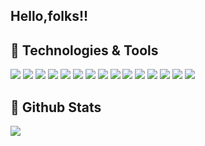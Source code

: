 <!-- ![Top Langs](https://github-readme-stats-theta-snowy-87.vercel.app/api/top-langs/?username=anuraghazra&hide_progress=true)
<!--
**CrazyWr/CrazyWr** is a ✨ _special_ ✨ repository because its `README.md` (this file) appears on your GitHub profile.

Here are some ideas to get you started:

- 🔭 I’m currently working on ...
- 🌱 I’m currently learning ...
- 👯 I’m looking to collaborate on ...
- 🤔 I’m looking for help with ...
- 💬 Ask me about ...
- 📫 How to reach me: ...
- 😄 Pronouns: ...
- ⚡ Fun fact: ...
-->

## Hello,folks!!

## 🔧 Technologies & Tools
![](https://img.shields.io/badge/OS-Linux-informational?style=flat&logo=linux&logoColor=white&color=2bbc8a)
![](https://img.shields.io/badge/Code-Golang-informational?style=flat&logo=go&logoColor=white&color=2bbc8a)
![](https://img.shields.io/badge/Code-Python-informational?style=flat&logo=python&logoColor=white&color=2bbc8a)
![](https://img.shields.io/badge/Code-JavaScript-informational?style=flat&logo=javascript&logoColor=white&color=2bbc8a)
![](https://img.shields.io/badge/Shell-Bash-informational?style=flat&logo=gnu-bash&logoColor=white&color=2bbc8a)
![](https://img.shields.io/badge/Tools-PostgreSQL-informational?style=flat&logo=postgresql&logoColor=white&color=2bbc8a)
![](https://img.shields.io/badge/Tools-MySQL-informational?style=flat&logo=mysql&logoColor=white&color=2bbc8a)
![](https://img.shields.io/badge/Tools-Redis-informational?style=flat&logo=redis&logoColor=white&color=2bbc8a)
![](https://img.shields.io/badge/Tools-ElasticSearch-informational?style=flat&logo=docker&logoColor=white&color=2bbc8a)
![](https://img.shields.io/badge/Tools-Docker-informational?style=flat&logo=docker&logoColor=white&color=2bbc8a)
![](https://img.shields.io/badge/Tools-Kubernetes-informational?style=flat&logo=kubernetes&logoColor=white&color=2bbc8a)
![](https://img.shields.io/badge/Cloud-AWS-informational?style=flat&logo=digitalocean&logoColor=white&color=2bbc8a)
![](https://img.shields.io/badge/Cloud-GCP-informational?style=flat&logo=digitalocean&logoColor=white&color=2bbc8a)
![](https://img.shields.io/badge/Cloud-AliCloud-informational?style=flat&logo=alibabacloud&logoColor=white&color=2bbc8a)
![](https://img.shields.io/badge/Cloud-TencentCloud-informational?style=flat&logo=tencentcloud&logoColor=white&color=2bbc8a)

## 🤔 Github Stats
<a href="https://github.com/CrazyWr">
  <img align="center" src="https://github-readme-stats-theta-snowy-87.vercel.app/api?username=CrazyWr&show_icons=true&theme=nord&hide_rank=false&rank_icon=default&include_all_commits=true&show=discussions_started,discussions_answered,prs_merged,prs_merged_percentage&cache_seconds=10&hide_border=true" />
</a>
